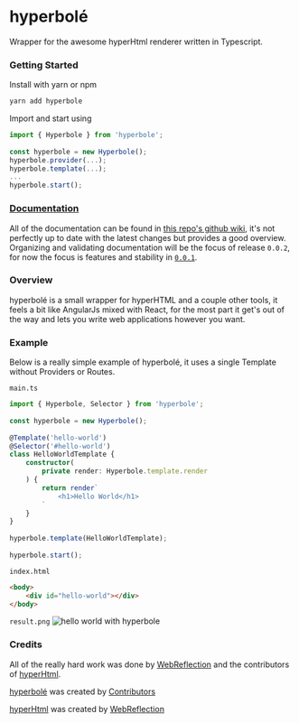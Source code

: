 # hyperbolé

Wrapper for the awesome hyperHtml renderer written in Typescript.

### Getting Started

Install with yarn or npm​

```bash
yarn add hyperbole
```

Import and start using

```ts
import { Hyperbole } from 'hyperbole';
​
const hyperbole = new Hyperbole();
hyperbole.provider(...);
hyperbole.template(...);
...
hyperbole.start();
```


### [Documentation](https://github.com/8eecf0d2/hyperbole/wiki)

All of the documentation can be found in [this repo's github wiki](https://github.com/8eecf0d2/hyperbole/wiki), it's not perfectly up to date with the latest changes but provides a good overview. Organizing and validating documentation will be the focus of release `0.0.2`, for now the focus is features and stability in [`0.0.1`](https://github.com/8eecf0d2/hyperbole/projects/1).

### Overview

hyperbolé is a small wrapper for hyperHTML and a couple other tools, it feels a bit like AngularJs mixed with React, for the most part it get's out of the way and lets you write web applications however you want.

### Example

Below is a really simple example of hyperbolé, it uses a single Template without Providers or Routes.

`main.ts`
```ts
import { Hyperbole, Selector } from 'hyperbole';
​
const hyperbole = new Hyperbole();
​
@Template('hello-world')
@Selector('#hello-world')
class HelloWorldTemplate {
    constructor(
        private render: Hyperbole.template.render
    ) {
        return render`
            <h1>Hello World</h1>
        `
    }
}
​
hyperbole.template(HelloWorldTemplate);
​
hyperbole.start();
```

`index.html`
```html
<body>
    <div id="hello-world"></div>
</body>
```

`result.png`
![hello world with hyperbole](https://i.imgur.com/Yu7GYaK.png)

### Credits

All of the really hard work was done by [WebReflection](https://github.com/WebReflection) and the contributors of [hyperHtml](https://github.com/WebReflection/hyperHtml/graphs/contributors).

[hyperbolé](https://github.com/8eecf0d2/hyperbole) was created by [Contributors](https://github.com/8eecf0d2/hyperbole/graphs/contributors)

[hyperHtml](https://github.com/WebReflection/hyperHtml) was created by [WebReflection](https://github.com/WebReflection)
